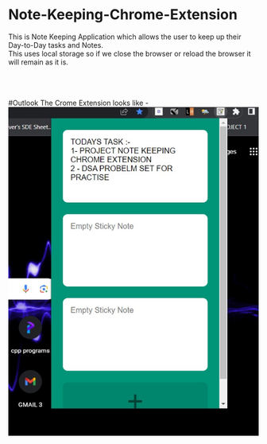 # Note-Keeping-Chrome-Extension

This is Note Keeping Application which allows the user to keep up their Day-to-Day tasks and Notes.<br>
This uses local storage so if we close the browser or reload the browser it will remain as it is.
<br>
<br>
<br>
<br>

#Outlook
The Crome Extension looks like -
<img src = "pic1.jpeg"> 
